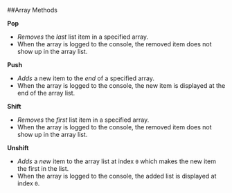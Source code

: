 ##Array Methods

**Pop**
  * _Removes_ the _last_ list item in a specified array.
  * When the array is logged to the console, the removed item does not show up in the array list.

**Push**
  * _Adds_ a new item to the _end_ of a specified array.
  * When the array is logged to the console, the new item is displayed at the end of the array list.

**Shift**
  * _Removes_ the _first_ list item in a specified array.
  * When the array is logged to the console, the removed item does not show up in the array list.

**Unshift**
  * _Adds_ a _new_ item to the array list at index `0` which makes the new item the first in the list.
  * When the array is logged to the console, the added list is displayed at index `0`.

